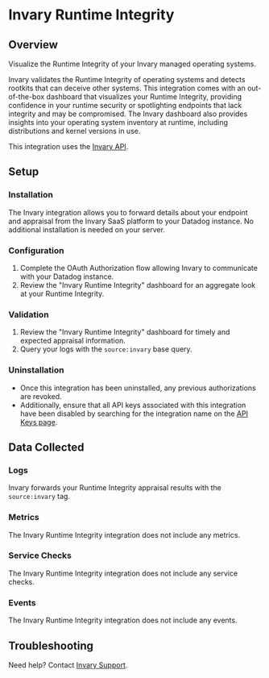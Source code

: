# Invary Runtime Integrity

## Overview

Visualize the Runtime Integrity of your Invary managed operating systems.

Invary validates the Runtime Integrity of operating systems and detects rootkits that can deceive other systems. This integration comes with an out-of-the-box dashboard that visualizes your Runtime Integrity, providing confidence in your runtime security or spotlighting endpoints that lack integrity and may be compromised. The Invary dashboard also provides insights into your operating system inventory at runtime, including distributions and kernel versions in use. 

This integration uses the [Invary API][1].

## Setup

### Installation

The Invary integration allows you to forward details about your endpoint and appraisal from the Invary SaaS platform to your Datadog instance. No additional installation is needed on your server.

### Configuration

1. Complete the OAuth Authorization flow allowing Invary to communicate with your Datadog instance.
2. Review the "Invary Runtime Integrity" dashboard for an aggregate look at your Runtime Integrity.

### Validation

1. Review the "Invary Runtime Integrity" dashboard for timely and expected appraisal information.
2. Query your logs with the `source:invary` base query.

### Uninstallation

- Once this integration has been uninstalled, any previous authorizations are revoked. 
- Additionally, ensure that all API keys associated with this integration have been disabled by searching for the integration name on the [API Keys page][3].

## Data Collected

### Logs

Invary forwards your Runtime Integrity appraisal results with the `source:invary` tag. 

### Metrics
The Invary Runtime Integrity integration does not include any metrics.

### Service Checks
The Invary Runtime Integrity integration does not include any service checks.

### Events
The Invary Runtime Integrity integration does not include any events.

## Troubleshooting

Need help? Contact [Invary Support][2].

[1]: https://developers.invary.com/
[2]: mailto:support@invary.com
[3]: https://app.datadoghq.com/organization-settings/api-keys

